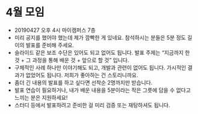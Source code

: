 # 4월 모임
- 20190427 오후 4시 마이캠퍼스 7층
- 미리 공지를 했어야 했는데 제가 깜빡한 게 있네요. 참석하시는 분들은 5분 정도 길이의 발표를 준비해 주세요.
- 슬라이드 같은 보조 수단은 있어도 되고 없어도 됩니다. 발표 주제는 “지금까지 한 것 + 그 과정을 통해 배운 것 + 앞으로 할 것” 입니다.
- 구체적인 사례 하나만 이야기해도 되고, 개발과 관련이 없어도 됩니다. 가시적인 결과가 없었어도 됩니다. 저희가 좋아하는 건 스토리니까요.
- 좀더 긴 내용의 발표를 하고 싶다면 선착순 2명까지만 받습니다.
- 발표 연습이 필요하거나, 내가 배운 내용을 5분이라는 작은 그릇에 담을 수 없다고 느끼는 분은 지원하세요!
- 스터디 등에서 발표하려고 준비한 걸 미리 검증 또는 재탕하셔도 됩니다.